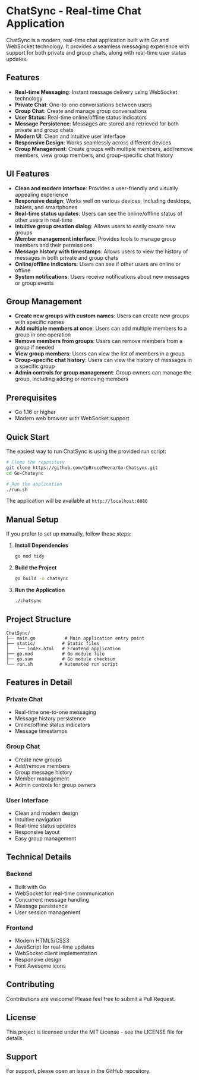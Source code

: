 # ChatSync - Real-time Chat Application

ChatSync is a modern, real-time chat application built with Go and WebSocket technology. It provides a seamless messaging experience with support for both private and group chats, along with real-time user status updates.

## Features

- **Real-time Messaging**: Instant message delivery using WebSocket technology
- **Private Chat**: One-to-one conversations between users
- **Group Chat**: Create and manage group conversations
- **User Status**: Real-time online/offline status indicators
- **Message Persistence**: Messages are stored and retrieved for both private and group chats
- **Modern UI**: Clean and intuitive user interface
- **Responsive Design**: Works seamlessly across different devices
- **Group Management**: Create groups with multiple members, add/remove members, view group members, and group-specific chat history

## UI Features

- **Clean and modern interface**: Provides a user-friendly and visually appealing experience
- **Responsive design**: Works well on various devices, including desktops, tablets, and smartphones
- **Real-time status updates**: Users can see the online/offline status of other users in real-time
- **Intuitive group creation dialog**: Allows users to easily create new groups
- **Member management interface**: Provides tools to manage group members and their permissions
- **Message history with timestamps**: Allows users to view the history of messages in both private and group chats
- **Online/offline indicators**: Users can see if other users are online or offline
- **System notifications**: Users receive notifications about new messages or group events

## Group Management

- **Create new groups with custom names**: Users can create new groups with specific names
- **Add multiple members at once**: Users can add multiple members to a group in one operation
- **Remove members from groups**: Users can remove members from a group if needed
- **View group members**: Users can view the list of members in a group
- **Group-specific chat history**: Users can view the history of messages in a specific group
- **Admin controls for group management**: Group owners can manage the group, including adding or removing members

## Prerequisites

- Go 1.16 or higher
- Modern web browser with WebSocket support

## Quick Start

The easiest way to run ChatSync is using the provided run script:

```bash
# Clone the repository
git clone https://github.com/CpBruceMeena/Go-Chatsync.git
cd Go-Chatsync

# Run the application
./run.sh
```

The application will be available at `http://localhost:8080`

## Manual Setup

If you prefer to set up manually, follow these steps:

1. **Install Dependencies**
   ```bash
   go mod tidy
   ```

2. **Build the Project**
   ```bash
   go build -o chatsync
   ```

3. **Run the Application**
   ```bash
   ./chatsync
   ```

## Project Structure

```
ChatSync/
├── main.go           # Main application entry point
├── static/          # Static files
│   └── index.html   # Frontend application
├── go.mod           # Go module file
├── go.sum           # Go module checksum
└── run.sh          # Automated run script
```

## Features in Detail

### Private Chat
- Real-time one-to-one messaging
- Message history persistence
- Online/offline status indicators
- Message timestamps

### Group Chat
- Create new groups
- Add/remove members
- Group message history
- Member management
- Admin controls for group owners

### User Interface
- Clean and modern design
- Intuitive navigation
- Real-time status updates
- Responsive layout
- Easy group management

## Technical Details

### Backend
- Built with Go
- WebSocket for real-time communication
- Concurrent message handling
- Message persistence
- User session management

### Frontend
- Modern HTML5/CSS3
- JavaScript for real-time updates
- WebSocket client implementation
- Responsive design
- Font Awesome icons

## Contributing

Contributions are welcome! Please feel free to submit a Pull Request.

## License

This project is licensed under the MIT License - see the LICENSE file for details.

## Support

For support, please open an issue in the GitHub repository. 